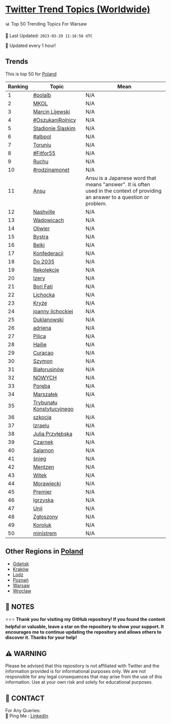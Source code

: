 [Twitter Trend Topics (Worldwide)](https://github.com/ErcinDedeoglu/Twitter-Trend-Topics)
==========


📊 Top 50 Trending Topics For Warsaw

📆 Last Updated: `2023-03-29 11:16:56 UTC`

🔧 Updated every 1 hour!


## Trends

This is top 50 for [Poland](</Poland>)

| Ranking | Topic | Mean |
| ------- | ------------ | ------------ |
| 1 | [#polalb](http://twitter.com/search?q=%23polalb) | N/A |
| 2 | [MKOL](http://twitter.com/search?q=MKOL) | N/A |
| 3 | [Marcin Lijewski](http://twitter.com/search?q=Marcin+Lijewski) | N/A |
| 4 | [#OszukaniRolnicy](http://twitter.com/search?q=%23OszukaniRolnicy) | N/A |
| 5 | [Stadionie Śląskim](http://twitter.com/search?q=Stadionie+%c5%9al%c4%85skim) | N/A |
| 6 | [#albpol](http://twitter.com/search?q=%23albpol) | N/A |
| 7 | [Toruniu](http://twitter.com/search?q=Toruniu) | N/A |
| 8 | [#Fitfor55](http://twitter.com/search?q=%23Fitfor55) | N/A |
| 9 | [Ruchu](http://twitter.com/search?q=Ruchu) | N/A |
| 10 | [#rodzinamonet](http://twitter.com/search?q=%23rodzinamonet) | N/A |
| 11 | [Ansu](http://twitter.com/search?q=Ansu) | Ansu is a Japanese word that means "answer". It is often used in the context of providing an answer to a question or problem. |
| 12 | [Nashville](http://twitter.com/search?q=Nashville) | N/A |
| 13 | [Wadowicach](http://twitter.com/search?q=Wadowicach) | N/A |
| 14 | [Oliwier](http://twitter.com/search?q=Oliwier) | N/A |
| 15 | [Bystra](http://twitter.com/search?q=Bystra) | N/A |
| 16 | [Belki](http://twitter.com/search?q=Belki) | N/A |
| 17 | [Konfederacji](http://twitter.com/search?q=Konfederacji) | N/A |
| 18 | [Do 2035](http://twitter.com/search?q=Do+2035) | N/A |
| 19 | [Rekolekcje](http://twitter.com/search?q=Rekolekcje) | N/A |
| 20 | [Izery](http://twitter.com/search?q=Izery) | N/A |
| 21 | [Bori Fati](http://twitter.com/search?q=Bori+Fati) | N/A |
| 22 | [Lichocka](http://twitter.com/search?q=Lichocka) | N/A |
| 23 | [Kryże](http://twitter.com/search?q=Kry%c5%bce) | N/A |
| 24 | [joanny lichockiej](http://twitter.com/search?q=joanny+lichockiej) | N/A |
| 25 | [Duklanowski](http://twitter.com/search?q=Duklanowski) | N/A |
| 26 | [adriena](http://twitter.com/search?q=adriena) | N/A |
| 27 | [Pilica](http://twitter.com/search?q=Pilica) | N/A |
| 28 | [Hailie](http://twitter.com/search?q=Hailie) | N/A |
| 29 | [Curacao](http://twitter.com/search?q=Curacao) | N/A |
| 30 | [Szymon](http://twitter.com/search?q=Szymon) | N/A |
| 31 | [Białorusinów](http://twitter.com/search?q=Bia%c5%82orusin%c3%b3w) | N/A |
| 32 | [NOWYCH](http://twitter.com/search?q=NOWYCH) | N/A |
| 33 | [Poręba](http://twitter.com/search?q=Por%c4%99ba) | N/A |
| 34 | [Marszałek](http://twitter.com/search?q=Marsza%c5%82ek) | N/A |
| 35 | [Trybunału Konstytucyjnego](http://twitter.com/search?q=Trybuna%c5%82u+Konstytucyjnego) | N/A |
| 36 | [szkocja](http://twitter.com/search?q=szkocja) | N/A |
| 37 | [Izraelu](http://twitter.com/search?q=Izraelu) | N/A |
| 38 | [Julia Przyłębska](http://twitter.com/search?q=Julia+Przy%c5%82%c4%99bska) | N/A |
| 39 | [Czarnek](http://twitter.com/search?q=Czarnek) | N/A |
| 40 | [Salamon](http://twitter.com/search?q=Salamon) | N/A |
| 41 | [śnieg](http://twitter.com/search?q=%c5%9bnieg) | N/A |
| 42 | [Mentzen](http://twitter.com/search?q=Mentzen) | N/A |
| 43 | [Witek](http://twitter.com/search?q=Witek) | N/A |
| 44 | [Morawiecki](http://twitter.com/search?q=Morawiecki) | N/A |
| 45 | [Premier](http://twitter.com/search?q=Premier) | N/A |
| 46 | [Igrzyska](http://twitter.com/search?q=Igrzyska) | N/A |
| 47 | [Unii](http://twitter.com/search?q=Unii) | N/A |
| 48 | [Zgłoszony](http://twitter.com/search?q=Zg%c5%82oszony) | N/A |
| 49 | [Koroluk](http://twitter.com/search?q=Koroluk) | N/A |
| 50 | [ministrem](http://twitter.com/search?q=ministrem) | N/A |



## Other Regions in [Poland](</Poland>)

* [Gdańsk](</Poland/Gdańsk.md>)
* [Kraków](</Poland/Kraków.md>)
* [Lodz](</Poland/Lodz.md>)
* [Poznań](</Poland/Poznań.md>)
* [Warsaw](</Poland/Warsaw.md>)
* [Wroclaw](</Poland/Wroclaw.md>)



## 📝 NOTES

⭐⭐⭐ **Thank you for visiting my GitHub repository! If you found the content helpful or valuable, leave a star on the repository to show your support. It encourages me to continue updating the repository and allows others to discover it. Thanks for your help!**


## ⚠️ WARNING

Please be advised that this repository is not affiliated with Twitter and the information provided is for informational purposes only. We are not responsible for any legal consequences that may arise from the use of this information. Use at your own risk and solely for educational purposes.


## 📨 CONTACT

 For Any Queries:  
            🏓 Ping Me : [LinkedIn](https://www.linkedin.com/in/ercindedeoglu/)
